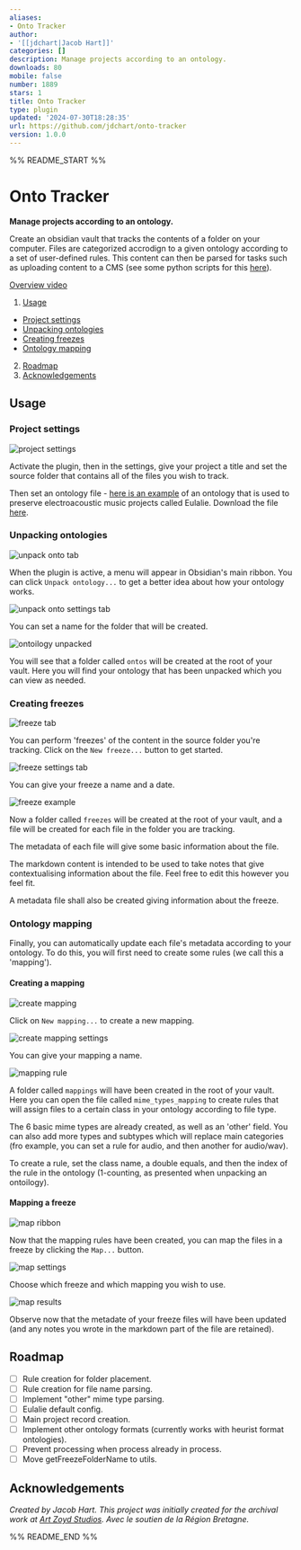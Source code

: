 ```yaml
---
aliases:
- Onto Tracker
author:
- '[[jdchart|Jacob Hart]]'
categories: []
description: Manage projects according to an ontology.
downloads: 80
mobile: false
number: 1889
stars: 1
title: Onto Tracker
type: plugin
updated: '2024-07-30T18:28:35'
url: https://github.com/jdchart/onto-tracker
version: 1.0.0
---
```


%% README_START %%

# Onto Tracker

**Manage projects according to an ontology.**

Create an obsidian vault that tracks the contents of a folder on your computer. Files are categorized accrodign to a given ontology according to a set of user-defined rules. This content can then be parsed for tasks such as uploading content to a CMS (see some python scripts for this [here](https://github.com/jdchart/onto-tracker-parse)).

[Overview video](https://youtu.be/buvZarctQKc)

1. [Usage](#usage)
- [Project settings](#project-settings)
- [Unpacking ontologies](#unpacking-ontologies)
- [Creating freezes](#creating-freezes)
- [Ontology mapping](#ontology-mapping)
2. [Roadmap](#roadmap)
3. [Acknowledgements](#acknowledgements)

## Usage

### Project settings

![project settings](https://raw.githubusercontent.com/jdchart/onto-tracker/HEAD//docs/project_settings.png)

Activate the plugin, then in the settings, give your project a title and set the source folder that contains all of the files you wish to track.

Then set an ontology file - [here is an example](https://zenodo.org/records/8084209) of an ontology that is used to preserve electroacoustic music projects called Eulalie. Download the file [here](https://zenodo.org/records/8084209/files/Eulalie.php.xml?download=1).

### Unpacking ontologies

![unpack onto tab](https://raw.githubusercontent.com/jdchart/onto-tracker/HEAD//docs/ontos_1.png)

When the plugin is active, a menu will appear in Obsidian's main ribbon. You can click `Unpack ontology...` to get a better idea about how your ontology works.

![unpack onto settings tab](https://raw.githubusercontent.com/jdchart/onto-tracker/HEAD//docs/ontos_2.png)

You can set a name for the folder that will be created.

![ontoilogy unpacked](https://raw.githubusercontent.com/jdchart/onto-tracker/HEAD//docs/ontos_3.png)

You will see that a folder called `ontos` will be created at the root of your vault. Here you will find your ontology that has been unpacked which you can view as needed.

### Creating freezes

![freeze tab](https://raw.githubusercontent.com/jdchart/onto-tracker/HEAD//docs/freeze_1.png)

You can perform 'freezes' of the content in the source folder you're tracking. Click on the `New freeze...` button to get started.

![freeze settings tab](https://raw.githubusercontent.com/jdchart/onto-tracker/HEAD//docs/freeze_2.png)

You can give your freeze a name and a date.

![freeze example](https://raw.githubusercontent.com/jdchart/onto-tracker/HEAD//docs/freeze_3.png)

Now a folder called `freezes` will be created at the root of your vault, and a file will be created for each file in the folder you are tracking. 

The metadata of each file will give some basic information about the file.

The markdown content is intended to be used to take notes that give contextualising information about the file. Feel free to edit this however you feel fit.

A metadata file shall also be created giving information about the freeze.

### Ontology mapping

Finally, you can automatically update each file's metadata according to your ontology. To do this, you will first need to create some rules (we call this a 'mapping').

#### Creating a mapping

![create mapping](https://raw.githubusercontent.com/jdchart/onto-tracker/HEAD//docs/map1.png)

Click on `New mapping...` to create a new mapping.

![create mapping settings](https://raw.githubusercontent.com/jdchart/onto-tracker/HEAD//docs/map2.png)

You can give your mapping a name.

![mapping rule](https://raw.githubusercontent.com/jdchart/onto-tracker/HEAD//docs/map3.png)

A folder called `mappings` will have been created in the root of your vault. Here you can open the file called `mime_types_mapping` to create rules that will assign files to a certain class in your ontology according to file type.

The 6 basic mime types are already created, as well as an 'other' field. You can also add more types and subtypes which will replace main categories (fro example, you can set a rule for audio, and then another for audio/wav).

To create a rule, set the class name, a double equals, and then the index of the rule in the ontology (1-counting, as presented when unpacking an ontoilogy).

#### Mapping a freeze

![map ribbon](https://raw.githubusercontent.com/jdchart/onto-tracker/HEAD//docs/map4.png)

Now that the mapping rules have been created, you can map the files in a freeze by clicking the `Map...` button.

![map settings](https://raw.githubusercontent.com/jdchart/onto-tracker/HEAD//docs/map5.png)

Choose which freeze and which mapping you wish to use.

![map results](https://raw.githubusercontent.com/jdchart/onto-tracker/HEAD//docs/map6.png)

Observe now that the metadate of your freeze files will have been updated (and any notes you wrote in the markdown part of the file are retained).

## Roadmap

- [ ] Rule creation for folder placement.
- [ ] Rule creation for file name parsing.
- [ ] Implement "other" mime type parsing.
- [ ] Eulalie default config.
- [ ] Main project record creation.
- [ ] Implement other ontology formats (currently works with heurist format ontologies).
- [ ] Prevent processing when process already in process.
- [ ] Move getFreezeFolderName to utils.

## Acknowledgements

_Created by Jacob Hart._
_This project was initially created for the archival work at [Art Zoyd Studios](https://artzoydstudios.com/en/)._
_Avec le soutien de la Région Bretagne._

%% README_END %%
